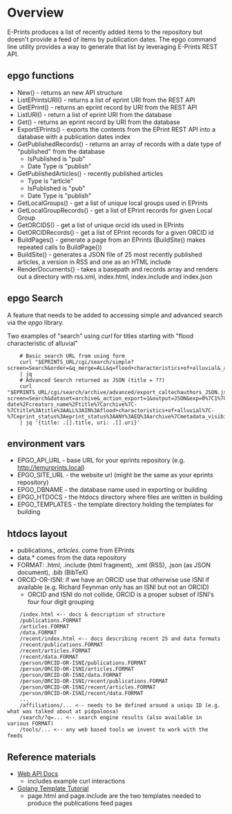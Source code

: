
# Overview

E-Prints produces a list of recently added items to the repository but doesn't provide a feed of items by publication dates.
The epgo command line utility provides a way to generate that list by leveraging E-Prints REST API.


## epgo functions

+ New() - returns an new API structure
+ ListEPrintsURI() - returns a list of eprint URI from the REST API
+ GetEPrint() - returns an eprint record by URI from the REST API
+ ListURI() - return a list of eprint URI from the database
+ Get() - returns an eprint record by URI from the database
+ ExportEPrints() - exports the contents from the EPrint REST API into a database with a publication dates index
+ GetPublishedRecords() - returns an array of records with a date type of "published" from the database
    + IsPublished is "pub"
    + Date Type is "publish"
+ GetPublishedArticles() - recently published articles 
    + Type is "article"
    + IsPublished is "pub"
    + Date Type is "publish"
+ GetLocalGroups() - get a list of unique local groups used in EPrints
+ GetLocalGroupRecords() - get a list of EPrint records for given Local Group
+ GetORCIDS() - get a list of unique orcid ids used in EPrints
+ GetORCIDRecords() - get a list of EPrint records for a given ORCID id
+ BuildPages() - generate a page from an EPrints (BuildSite() makes repeated calls to BuildPage())
+ BuildSite() - generates a JSON file of 25 most recently published articles, a version in RSS and one as an HTML include
+ RenderDocuments() - takes a basepath and records array and renders out a directory with rss.xml, index.html, index.include and index.json


## epgo Search

A feature that needs to be added to accessing simple and advanced search via the *epgo* library.

Two examples of "search" using *curl* for titles starting with "flood characteristic of alluvial"

```shell
    # Basic search URL from using form
    curl "$EPRINTS_URL/cgi/search/simple?screen=Search&order=&q_merge=ALL&q=flood+characteristics+of+alluvial&_action_search=Search"\
    | jq 
    # Advanced Search returned as JSON (title = ??)
    curl "$EPRINTS_URL/cgi/search/archive/advanced/export_caltechauthors_JSON.js?screen=Search&dataset=archive&_action_export=1&output=JSON&exp=0%7C1%7C-date%2Fcreators_name%2Ftitle%7Carchive%7C-%7Ctitle%3Atitle%3AALL%3AIN%3Aflood+characteristics+of+alluvial%7C-%7Ceprint_status%3Aeprint_status%3AANY%3AEQ%3Aarchive%7Cmetadata_visibility%3Ametadata_visibility%3AANY%3AEQ%3Ashow&n="\
    | jq '{title: .[].title, uri: .[].uri}'
```


## environment vars

+ EPGO_API_URL - base URL for your eprints repository (e.g. http://lemurprints.local)
+ EPGO_SITE_URL - the website url (might be the same as your eprints repository)
+ EPGO_DBNAME - the database name used in exporting or building
+ EPGO_HTDOCS - the htdocs directory where files are written in building
+ EPGO_TEMPLATES - the template directory holding the templates for building


## htdocs layout

+ publications.*, articles.* come from EPrints
+ data.* comes from the data repository
+ FORMAT: .html, .include (html fragment), .xml (RSS), .json (as JSON document), .bib (BibTeX)
+ ORCID-OR-ISNI: if we have an ORCID use that otherwise use ISNI if available (e.g. Richard Feynman only has an ISNI but not an ORCID)
    + ORCID and ISNI do not collide, ORCID is a proper subset of ISNI's four four digit grouping

```
    /index.html <-- docs & description of structure
    /publications.FORMAT
    /articles.FORMAT
    /data.FORMAT
    /recent/index.html <-- docs describing recent 25 and data formats
    /recent/publications.FORMAT
    /recent/articles.FORMAT
    /recent/data.FORMAT
    /person/ORCID-OR-ISNI/publications.FORMAT
    /person/ORCID-OR-ISNI/articles.FORMAT
    /person/ORCID-OR-ISNI/data.FORMAT
    /person/ORCID-OR-ISNI/recent/publications.FORMAT
    /person/ORCID-OR-ISNI/recent/articles.FORMAT
    /person/ORCID-OR-ISNI/recent/data.FORMAT
    ...
    /affiliations/... <-- needs to be defined around a uniqu ID (e.g. what was talked about at pidpaloosa)
    /search/?q=... <-- search engine results (also available in various FORMAT)
    /tools/... <-- any web based tools we invent to work with the feeds
```


## Reference materials

+ [Web API Docs](http://wiki.eprints.org/w/API:EPrints/Apache/CRUD)
    + includes example curl interactions
+ [Golang Template Tutorial](https://elithrar.github.io/article/approximating-html-template-inheritance/)
    + page.html and page.include are the two templates needed to produce the publications feed pages
